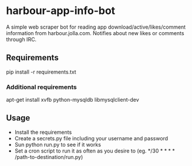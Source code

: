 # harbour-app-info-bot
A simple web scraper bot for reading app download/active/likes/comment information from harbour.jolla.com.
Notifies about new likes or comments through IRC.

## Requirements
pip install -r requirements.txt

### Additional requirements
apt-get install xvfb python-mysqldb libmysqlclient-dev

## Usage
- Install the requirements
- Create a secrets.py file including your username and password
- Sun python run.py to see if it works
- Set a cron script to run it as often as you desire to (eg. */30 * * * * /path-to-destination/run.py)
